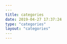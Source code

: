 ```yaml
---
​---
title: categories
date: 2019-04-27 17:37:24
type: "categories"
layout: "categories"
​---
---
```


